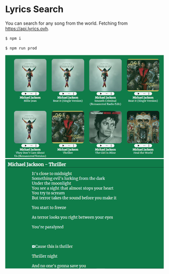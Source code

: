 # Lyrics Search
You can search for any song from the world. Fetching from https://api.lyrics.ovh. 

```sh
$ npm i
```

```sh
$ npm run prod

```

![Screen 1](https://github.com/epeles/lyrics-search/blob/master/img/screen1.PNG)
![Screen 2](https://github.com/epeles/lyrics-search/blob/master/img/screen2.PNG)
